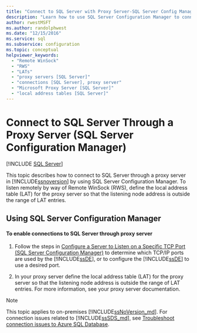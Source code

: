 ```yaml
---
title: "Connect to SQL Server with Proxy Server-SQL Server Config Manager"
description: "Learn how to use SQL Server Configuration Manager to connect to SQL Server through a proxy server. See how to use Remote WinSock (RWS) to listen remotely."
author: rwestMSFT
ms.author: randolphwest
ms.date: "12/15/2016"
ms.service: sql
ms.subservice: configuration
ms.topic: conceptual
helpviewer_keywords:
  - "Remote WinSock"
  - "RWS"
  - "LATs"
  - "proxy servers [SQL Server]"
  - "connections [SQL Server], proxy server"
  - "Microsoft Proxy Server [SQL Server]"
  - "local address tables [SQL Server]"
---
```

# Connect to SQL Server Through a Proxy Server (SQL Server Configuration Manager)
 [!INCLUDE [SQL Server](../../includes/applies-to-version/sqlserver.md)]

  This topic describes how to connect to SQL Server through a proxy server in [!INCLUDE[ssnoversion](../../includes/ssnoversion-md.md)] by using SQL Server Configuration Manager. To listen remotely by way of Remote WinSock (RWS), define the local address table (LAT) for the proxy server so that the listening node address is outside the range of LAT entries.  
  
##  <a name="SSMSProcedure"></a> Using SQL Server Configuration Manager  
  
#### To enable connections to SQL Server through proxy server  
  
1.  Follow the steps in [Configure a Server to Listen on a Specific TCP Port &#40;SQL Server Configuration Manager&#41;](../../database-engine/configure-windows/configure-a-server-to-listen-on-a-specific-tcp-port.md) to determine which TCP/IP ports are used by the [!INCLUDE[ssDE](../../includes/ssde-md.md)], or to configure the [!INCLUDE[ssDE](../../includes/ssde-md.md)] to use a desired port.  
  
2.  In your proxy server define the local address table (LAT) for the proxy server so that the listening node address is outside the range of LAT entries. For more information, see your proxy server documentation.  
  
> [!NOTE]
>  This topic applies to on-premises [!INCLUDE[ssNoVersion_md](../../includes/ssnoversion-md.md)]. For connection issues related to [!INCLUDE[ssSDS_md](../../includes/sssds-md.md)], see [Troubleshoot connection issues to Azure SQL Database](/azure/sql-database/sql-database-troubleshoot-common-connection-issues).
